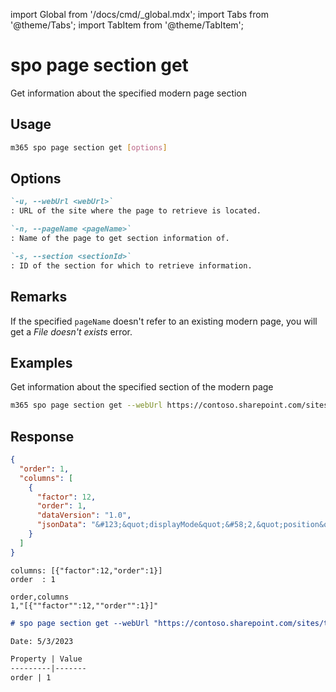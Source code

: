 <!-- DISCLAIMER: All secrets, passwords, and sensitive values in this document are examples only and not real credentials. -->
import Global from '/docs/cmd/_global.mdx';
import Tabs from '@theme/Tabs';
import TabItem from '@theme/TabItem';

# spo page section get

Get information about the specified modern page section

## Usage

```sh
m365 spo page section get [options]
```

## Options

```md definition-list
`-u, --webUrl <webUrl>`
: URL of the site where the page to retrieve is located.

`-n, --pageName <pageName>`
: Name of the page to get section information of.

`-s, --section <sectionId>`
: ID of the section for which to retrieve information.
```

<Global />

## Remarks

If the specified `pageName` doesn't refer to an existing modern page, you will get a _File doesn't exists_ error.

## Examples

Get information about the specified section of the modern page

```sh
m365 spo page section get --webUrl https://contoso.sharepoint.com/sites/team-a --pageName home.aspx --section 1
```

## Response

<Tabs>
  <TabItem value="JSON">

  ```json
  {
    "order": 1,
    "columns": [
      {
        "factor": 12,
        "order": 1,
        "dataVersion": "1.0",
        "jsonData": "&#123;&quot;displayMode&quot;&#58;2,&quot;position&quot;&#58;&#123;&quot;sectionFactor&quot;&#58;12,&quot;sectionIndex&quot;&#58;1,&quot;zoneIndex&quot;&#58;1&#125;&#125;"
      }
    ]
  }
  ```

  </TabItem>
  <TabItem value="Text">

  ```text
  columns: [{"factor":12,"order":1}]
  order  : 1
  ```

  </TabItem>
  <TabItem value="CSV">

  ```csv
  order,columns
  1,"[{""factor"":12,""order"":1}]"
  ```

  </TabItem>
  <TabItem value="Markdown">

  ```md
  # spo page section get --webUrl "https://contoso.sharepoint.com/sites/team-a" --pageName "home.aspx" --section "1"

  Date: 5/3/2023

  Property | Value
  ---------|-------
  order | 1
  ```

  </TabItem>
</Tabs>
